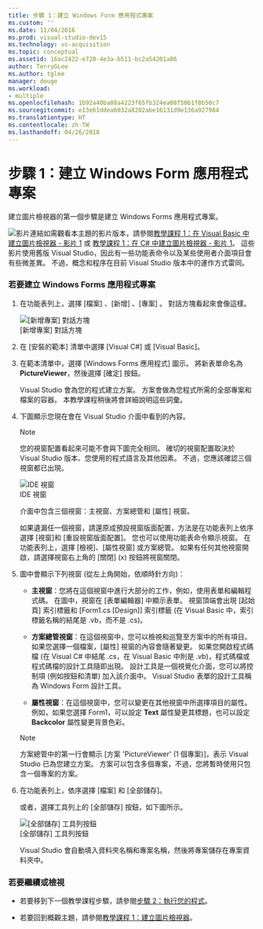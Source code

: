 ```yaml
---
title: 步驟 1：建立 Windows Form 應用程式專案
ms.custom: ''
ms.date: 11/04/2016
ms.prod: visual-studio-dev15
ms.technology: vs-acquisition
ms.topic: conceptual
ms.assetid: 16ac2422-e720-4e3a-b511-bc2a54201a86
author: TerryGLee
ms.author: tglee
manager: douge
ms.workload:
- multiple
ms.openlocfilehash: 1b92a40ba88a4223f65fb324ea08f50b1f8b50c7
ms.sourcegitcommit: e13e61ddea6032a8282abe16131d9e136a927984
ms.translationtype: HT
ms.contentlocale: zh-TW
ms.lasthandoff: 04/26/2018
---
```

# <a name="step-1-create-a-windows-forms-application-project"></a>步驟 1：建立 Windows Form 應用程式專案
建立圖片檢視器的第一個步驟是建立 Windows Forms 應用程式專案。  

 ![影片連結](../data-tools/media/playvideo.gif "PlayVideo")如需觀看本主題的影片版本，請參閱[教學課程 1：在 Visual Basic 中建立圖片檢視器 - 影片 1](http://go.microsoft.com/fwlink/?LinkId=205209) 或 [教學課程 1：在 C# 中建立圖片檢視器 - 影片 1](http://go.microsoft.com/fwlink/?LinkId=205199)。 這些影片使用舊版 Visual Studio，因此有一些功能表命令以及某些使用者介面項目會有些微差異。 不過，概念和程序在目前 Visual Studio 版本中的運作方式雷同。  

### <a name="to-create-a-windows-forms-application-project"></a>若要建立 Windows Forms 應用程式專案  

1.  在功能表列上，選擇 [檔案] 、[新增] 、[專案] 。 對話方塊看起來會像這樣。  

     ![[新增專案] 對話方塊](../ide/media/newprojectdialogcallouts.png "NewProjectDialogCallouts")  
[新增專案] 對話方塊  

2.  在 [安裝的範本] 清單中選擇 [Visual C#] 或 [Visual Basic]。  

3.  在範本清單中，選擇 [Windows Forms 應用程式] 圖示。 將新表單命名為 **PictureViewer**，然後選擇 [確定] 按鈕。  

     Visual Studio 會為您的程式建立方案。 方案會做為您程式所需的全部專案和檔案的容器。 本教學課程稍後將會詳細說明這些詞彙。  

4.  下圖顯示您現在會在 Visual Studio 介面中看到的內容。  

    > [!NOTE]
    >  您的視窗配置看起來可能不會與下圖完全相同。 確切的視窗配置取決於 Visual Studio 版本、您使用的程式語言及其他因素。 不過，您應該確認三個視窗都已出現。  

     ![IDE 視窗](../ide/media/express_ideoverview_visio.png "Express_IDEOverview_Visio")  
IDE 視窗  

     介面中包含三個視窗：主視窗、方案總管和 [屬性] 視窗。  

     如果遺漏任一個視窗，請還原成預設視窗版面配置，方法是在功能表列上依序選擇 [視窗]和 [重設視窗版面配置]。 您也可以使用功能表命令顯示視窗。 在功能表列上，選擇 [檢視]、[屬性視窗] 或方案總管。 如果有任何其他視窗開啟，請選擇視窗右上角的 [關閉] (x) 按鈕將視窗關閉。  

5.  圖中會顯示下列視窗 (從左上角開始，依順時針方向)：  

    -   **主視窗**：您將在這個視窗中進行大部分的工作，例如，使用表單和編輯程式碼。 在圖中，視窗在 [表單編輯器] 中顯示表單。 視窗頂端會出現 [起始頁] 索引標籤和 [Form1.cs [Design]] 索引標籤 (在 Visual Basic 中，索引標籤名稱的結尾是 .vb，而不是 .cs)。  

    -   **方案總管視窗**：在這個視窗中，您可以檢視和巡覽至方案中的所有項目。 如果您選擇一個檔案，[屬性] 視窗的內容會隨著變更。 如果您開啟程式碼檔 (在 Visual C# 中結尾 .cs，在 Visual Basic 中則是 .vb)，程式碼檔或程式碼檔的設計工具隨即出現。 設計工具是一個視覺化介面，您可以將控制項 (例如按鈕和清單) 加入該介面中。 Visual Studio 表單的設計工具稱為 Windows Form 設計工具。  

    -   **屬性視窗**：在這個視窗中，您可以變更在其他視窗中所選擇項目的屬性。 例如，如果您選擇 Form1，可以設定 **Text** 屬性變更其標題，也可以設定 **Backcolor** 屬性變更背景色彩。  

    > [!NOTE]
    >  方案總管中的第一行會顯示 [方案 'PictureViewer' (1 個專案)]，表示 Visual Studio 已為您建立方案。 方案可以包含多個專案，不過，您將暫時使用只包含一個專案的方案。  

6.  在功能表列上，依序選擇 [檔案] 和 [全部儲存]。  

     或者，選擇工具列上的 [全部儲存] 按鈕，如下圖所示。  

     ![[全部儲存] 工具列按鈕](../ide/media/express_iconsaveall.png "Express_IconSaveAll")  
[全部儲存] 工具列按鈕  

     Visual Studio 會自動填入資料夾名稱和專案名稱，然後將專案儲存在專案資料夾中。  

### <a name="to-continue-or-review"></a>若要繼續或檢視  

-   若要移到下一個教學課程步驟，請參閱[步驟 2：執行您的程式](../ide/step-2-run-your-program.md)。  

-   若要回到概觀主題，請參閱[教學課程 1：建立圖片檢視器](../ide/tutorial-1-create-a-picture-viewer.md)。
